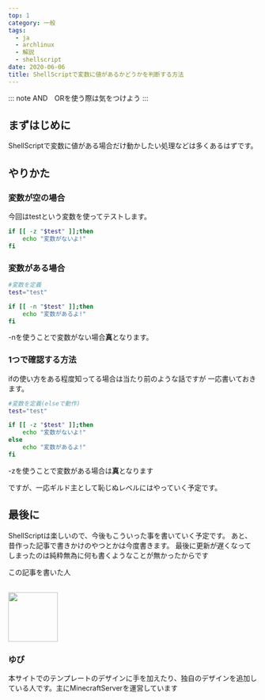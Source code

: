 ```yaml
---
top: 1
category: 一般
tags:
  - ja
  - archlinux
  - 解説
  - shellscript
date: 2020-06-06
title: ShellScriptで変数に値があるかどうかを判断する方法
---
```


<!-- markdownlint-disable MD033 -->

<!-- more -->

::: note
AND　ORを使う際は気をつけよう
:::

<TOC />

## まずはじめに

ShellScriptで変数に値がある場合だけ動かしたい処理などは多くあるはずです。

## やりかた

### 変数が空の場合

今回はtestという変数を使ってテストします。

```bash
if [[ -z "$test" ]];then
    echo "変数がないよ!"
fi
```

### 変数がある場合

```bash
#変数を定義
test="test"

if [[ -n "$test" ]];then
    echo "変数があるよ!"
fi
```

-nを使うことで変数がない場合**真**となります。

### 1つで確認する方法

ifの使い方をある程度知ってる場合は当たり前のような話ですが
一応書いておきます。

```bash
#変数を定義(elseで動作)
test="test"

if [[ -z "$test" ]];then
    echo "変数がないよ!"
else
    echo "変数があるよ!"
fi
```

-zを使うことで変数がある場合は**真**となります

ですが、一応ギルド主として恥じぬレベルにはやっていく予定です。

## 最後に

ShellScriptは楽しいので、今後もこういった事を書いていく予定です。
あと、昔作った記事で書きかけのやつとかは今度書きます。
最後に更新が遅くなってしまったのは純粋無為に何も書くようなことが無かったからです

<div class="auther-grid">
  <article class="auther-side">
    <div class="auther-line">
        <div class="balloon1">
          <p>この記事を書いた人</p>
        </div>
        <br>
        <img
        class="auther-icon"
        src="https://repo.akarinext.org/assets/image/icon/yupix-icon.png"
        width="100"
        height="100"
        />
          <h3>ゆぴ</h3>
    </div>
  </article>
  <section class="auther-main">
    <div class="auther-main">
      本サイトでのテンプレートのデザインに手を加えたり、独自のデザインを追加している人です。主にMinecraftServerを運営しています
    </div>
  </section>
</div>
